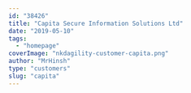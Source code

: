 ```yaml
---
id: "38426"
title: "Capita Secure Information Solutions Ltd"
date: "2019-05-10"
tags:
  - "homepage"
coverImage: "nkdagility-customer-capita.png"
author: "MrHinsh"
type: "customers"
slug: "capita"
---
```

